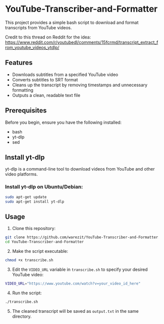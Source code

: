 # YouTube-Transcriber-and-Formatter

This project provides a simple bash script to download and format transcripts from YouTube videos.

Credit to this thread on Reddit for the idea: <https://www.reddit.com/r/youtubedl/comments/15fcrmd/transcript_extract_from_youtube_videos_ytdlp/>

## Features

- Downloads subtitles from a specified YouTube video
- Converts subtitles to SRT format
- Cleans up the transcript by removing timestamps and unnecessary formatting
- Outputs a clean, readable text file

## Prerequisites

Before you begin, ensure you have the following installed:
- bash
- yt-dlp
- sed

## Install yt-dlp
yt-dlp is a command-line tool to download videos from YouTube and other video platforms.
### Install yt-dlp on Ubuntu/Debian:
```bash
sudo apt-get update
sudo apt-get install yt-dlp
```

## Usage

1. Clone this repository:

```bash
git clone https://github.com/warezit/YouTube-Transcriber-and-Formatter.git
cd YouTube-Transcriber-and-Formatter
```

2. Make the script executable:

```bash
chmod +x transcribe.sh
```

3. Edit the `VIDEO_URL` variable in `transcribe.sh` to specify your desired YouTube video:

```sh
VIDEO_URL="https://www.youtube.com/watch?v=your_video_id_here"
```

4. Run the script:
```bash
./transcribe.sh
```
5. The cleaned transcript will be saved as `output.txt` in the same directory.

